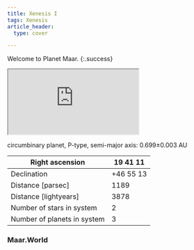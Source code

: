 ```yaml
---
title: Xenesis I
tags: Xenesis
article_header:
  type: cover

---
```


Welcome to Planet Maar.
{:.success}


<div class="container">
  <iframe class="responsive-iframe" src="https://play.maar.world/?g=8&d=0&c=0"></iframe>
</div>


circumbinary planet, P-type, semi-major axis: 0.699±0.003 AU

| Right ascension             | 19 41 11  |
|-----------------------------|-----------|
| Declination                 | +46 55 13 |
| Distance [parsec]           | 1189      |
| Distance [lightyears]       | 3878      |
| Number of stars in system   | 2         |
| Number of planets in system | 3         |



<div class="hero hero--dark" style='background-image: url("/maarWorld.jpg");'>
  <div class="hero__content">
    <h3>Maar.World</h3>
  </div>
</div>


<!--more-->
